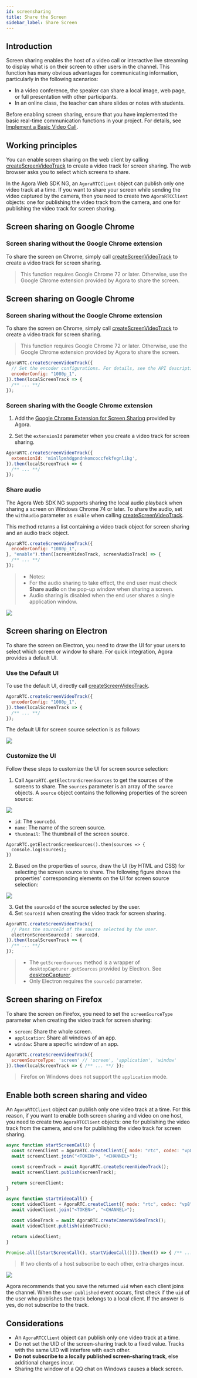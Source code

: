 ```yaml
---
id: screensharing
title: Share the Screen
sidebar_label: Share Screen
---
```


## Introduction

Screen sharing enables the host of a video call or interactive live streaming to display what is on their screen to other users in the channel. This function has many obvious advantages for communicating information, particularly in the following scenarios:

- In a video conference, the speaker can share a local image, web page, or full presentation with other participants.
- In an online class, the teacher can share slides or notes with students.

Before enabling screen sharing, ensure that you have implemented the basic real-time communication functions in your project. For details, see [Implement a Basic Video Call](basic_call.md).

## Working principles

You can enable screen sharing on the web client by calling [createScreenVideoTrack](/api/en/interfaces/iagorartc.html#createscreenvideotrack) to create a video track for screen sharing. The web browser asks you to select which screens to share.

In the Agora Web SDK NG, an `AgoraRTCClient` object can publish only one video track at a time. If you want to share your screen while sending the video captured by the camera, then you need to create two `AgoraRTCClient` objects: one for publishing the video track from the camera, and one for publishing the video track for screen sharing.

## Screen sharing on Google Chrome

### Screen sharing without the Google Chrome extension

To share the screen on Chrome, simply call [createScreenVideoTrack](/api/en/interfaces/iagorartc.html#createscreenvideotrack) to create a video track for screen sharing.

> This function requires Google Chrome 72 or later. Otherwise, use the Google Chrome extension provided by Agora to share the screen.

## Screen sharing on Google Chrome

### Screen sharing without the Google Chrome extension

To share the screen on Chrome, simply call [createScreenVideoTrack](/api/en/interfaces/iagorartc.html#createscreenvideotrack) to create a video track for screen sharing.

> This function requires Google Chrome 72 or later. Otherwise, use the Google Chrome extension provided by Agora to share the screen.

```js
AgoraRTC.createScreenVideoTrack({
  // Set the encoder configurations. For details, see the API description.
  encoderConfig: "1080p_1",
}).then(localScreenTrack => {
  /** ... **/
});
```

### Screen sharing with the Google Chrome extension

1. Add the [Google Chrome Extension for Screen Sharing](https://docs.agora.io/en/Interactive%20Broadcast/chrome_screensharing_plugin) provided by Agora.

2. Set the `extensionId` parameter when you create a video track for screen sharing.

```js
AgoraRTC.createScreenVideoTrack({
  extensionId: 'minllpmhdgpndnkomcoccfekfegnlikg',
}).then(localScreenTrack => {
  /** ... **/
});

```

### Share audio
The Agora Web SDK NG supports sharing the local audio playback when sharing a screen on Windows Chrome 74 or later. To share the audio, set the `withAudio` parameter as `enable` when calling [createScreenVideoTrack](/api/cn/interfaces/iagorartc.html#createscreenvideotrack).

This method returns a list containing a video track object for screen sharing and an audio track object.

```js
AgoraRTC.createScreenVideoTrack({
  encoderConfig: "1080p_1",
}, "enable").then([screenVideoTrack, screenAudioTrack] => {
  /** ... **/
});
```

> - Notes:
> - For the audio sharing to take effect, the end user must check **Share audio** on the pop-up window when sharing a screen.
> - Audio sharing is disabled when the end user shares a single application window.

![](assets/screenaudio_en.png)

## Screen sharing on Electron

To share the screen on Electron, you need to draw the UI for your users to select which screen or window to share. For quick integration, Agora provides a default UI.

### Use the Default UI
To use the default UI, directly call [createScreenVideoTrack](/api/en/interfaces/iagorartc.html#createscreenvideotrack).

```js
AgoraRTC.createScreenVideoTrack({
  encoderConfig: "1080p_1",
}).then(localScreenTrack => {
  /** ... **/
});
```

The default UI for screen source selection is as follows:

![](assets/electron-en.png)

### Customize the UI

Follow these steps to customize the UI for screen source selection:
1. Call `AgoraRTC.getElectronScreenSources` to get the sources of the screens to share. The `sources` parameter is an array of the `source` objects. A `source` object contains the following properties of the screen source:

![](assets/source-en.png)

  - `id`: The `sourceId`.
  - `name`: The name of the screen source.
  - `thumbnail`: The thumbnail of the screen source.

```
AgoraRTC.getElectronScreenSources().then(sources => {
  console.log(sources);
})
```

2. Based on the properties of `source`, draw the UI (by HTML and CSS) for selecting the screen source to share. The following figure shows the properties' corresponding elements on the UI for screen source selection:

![](assets/electron2-en.jpeg)

3. Get the `sourceId` of the source selected by the user.
4. Set `sourceId` when creating the video track for screen sharing.

``` javascript
AgoraRTC.createScreenVideoTrack({
  // Pass the sourceId of the source selected by the user.
  electronScreenSourceId： sourceId,
}).then(localScreenTrack => {
  /** ... **/
});
```

> - The `getScreenSources` method is a wrapper of `desktopCapturer.getSources` provided by Electron. See [desktopCapturer](https://electronjs.org/docs/api/desktop-capturer).
> - Only Electron requires the `sourceId` parameter.

## Screen sharing on Firefox

To share the screen on Firefox, you need to set the `screenSourceType` parameter when creating the video track for screen sharing:
- `screen`: Share the whole screen.
- `application`: Share all windows of an app.
- `window`: Share a specific window of an app.

```js
AgoraRTC.createScreenVideoTrack({
  screenSourceType: 'screen' // 'screen', 'application', 'window'
}).then(localScreenTrack => { /** ... **/ });
```

> Firefox on Windows does not support the `application` mode.

## Enable both screen sharing and video

An `AgoraRTCClient` object can publish only one video track at a time. For this reason, if you want to enable both screen sharing and video on one host, you need to create two `AgoraRTCClient` objects: one for publishing the video track from the camera, and one for publishing the video track for screen sharing.

```js
async function startScreenCall() {
  const screenClient = AgoraRTC.createClient({ mode: "rtc", codec: "vp8" });
  await screenClient.join("<TOKEN>", "<CHANNEL>");

  const screenTrack = await AgoraRTC.createScreenVideoTrack();
  await screenClient.publish(screenTrack);

  return screenClient;
}

async function startVideoCall() {
  const videoClient = AgoraRTC.createClient({ mode: "rtc", codec: "vp8" });
  await videoClient.join("<TOKEN>", "<CHANNEL>");

  const videoTrack = await AgoraRTC.createCameraVideoTrack();
  await videoClient.publish(videoTrack);

  return videoClient;
}

Promise.all([startScreenCall(), startVideoCall()]).then(() => { /** ... **/ });
```

> If two clients of a host subscribe to each other, extra charges incur.

![](assets/subscribe_screen-en.png)

Agora recommends that you save the returned `uid` when each client joins the channel. When the `user-published` event occurs, first check if the `uid` of the user who publishes the track belongs to a local client. If the answer is yes, do not subscribe to the track.

## Considerations
- An `AgoraRTCClient` object can publish only one video track at a time.
- Do not set the UID of the screen-sharing track to a fixed value. Tracks with the same UID will interfere with each other.
- **Do not subscribe to a locally published screen-sharing track**, else additional charges incur.
- Sharing the window of a QQ chat on Windows causes a black screen.
